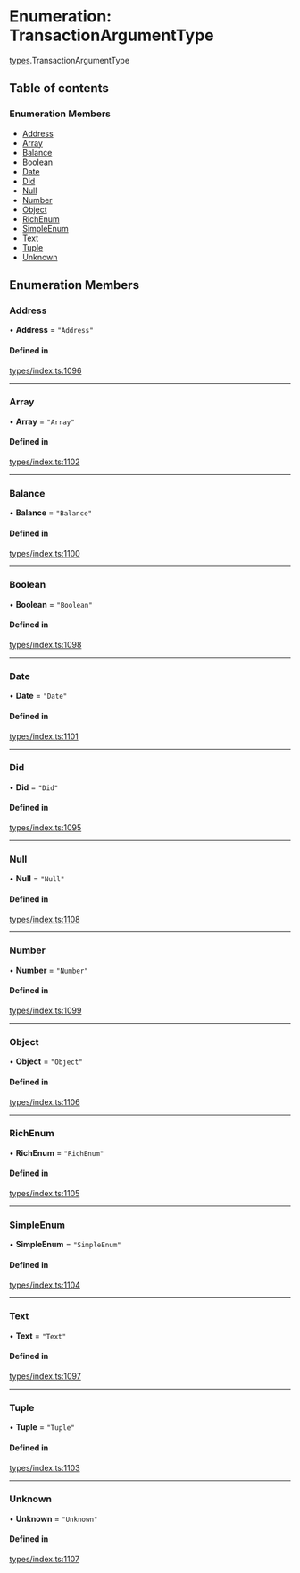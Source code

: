 # Enumeration: TransactionArgumentType

[types](../wiki/types).TransactionArgumentType

## Table of contents

### Enumeration Members

- [Address](../wiki/types.TransactionArgumentType#address)
- [Array](../wiki/types.TransactionArgumentType#array)
- [Balance](../wiki/types.TransactionArgumentType#balance)
- [Boolean](../wiki/types.TransactionArgumentType#boolean)
- [Date](../wiki/types.TransactionArgumentType#date)
- [Did](../wiki/types.TransactionArgumentType#did)
- [Null](../wiki/types.TransactionArgumentType#null)
- [Number](../wiki/types.TransactionArgumentType#number)
- [Object](../wiki/types.TransactionArgumentType#object)
- [RichEnum](../wiki/types.TransactionArgumentType#richenum)
- [SimpleEnum](../wiki/types.TransactionArgumentType#simpleenum)
- [Text](../wiki/types.TransactionArgumentType#text)
- [Tuple](../wiki/types.TransactionArgumentType#tuple)
- [Unknown](../wiki/types.TransactionArgumentType#unknown)

## Enumeration Members

### Address

• **Address** = ``"Address"``

#### Defined in

[types/index.ts:1096](https://github.com/PolymathNetwork/polymesh-sdk/blob/c37bc05d/src/types/index.ts#L1096)

___

### Array

• **Array** = ``"Array"``

#### Defined in

[types/index.ts:1102](https://github.com/PolymathNetwork/polymesh-sdk/blob/c37bc05d/src/types/index.ts#L1102)

___

### Balance

• **Balance** = ``"Balance"``

#### Defined in

[types/index.ts:1100](https://github.com/PolymathNetwork/polymesh-sdk/blob/c37bc05d/src/types/index.ts#L1100)

___

### Boolean

• **Boolean** = ``"Boolean"``

#### Defined in

[types/index.ts:1098](https://github.com/PolymathNetwork/polymesh-sdk/blob/c37bc05d/src/types/index.ts#L1098)

___

### Date

• **Date** = ``"Date"``

#### Defined in

[types/index.ts:1101](https://github.com/PolymathNetwork/polymesh-sdk/blob/c37bc05d/src/types/index.ts#L1101)

___

### Did

• **Did** = ``"Did"``

#### Defined in

[types/index.ts:1095](https://github.com/PolymathNetwork/polymesh-sdk/blob/c37bc05d/src/types/index.ts#L1095)

___

### Null

• **Null** = ``"Null"``

#### Defined in

[types/index.ts:1108](https://github.com/PolymathNetwork/polymesh-sdk/blob/c37bc05d/src/types/index.ts#L1108)

___

### Number

• **Number** = ``"Number"``

#### Defined in

[types/index.ts:1099](https://github.com/PolymathNetwork/polymesh-sdk/blob/c37bc05d/src/types/index.ts#L1099)

___

### Object

• **Object** = ``"Object"``

#### Defined in

[types/index.ts:1106](https://github.com/PolymathNetwork/polymesh-sdk/blob/c37bc05d/src/types/index.ts#L1106)

___

### RichEnum

• **RichEnum** = ``"RichEnum"``

#### Defined in

[types/index.ts:1105](https://github.com/PolymathNetwork/polymesh-sdk/blob/c37bc05d/src/types/index.ts#L1105)

___

### SimpleEnum

• **SimpleEnum** = ``"SimpleEnum"``

#### Defined in

[types/index.ts:1104](https://github.com/PolymathNetwork/polymesh-sdk/blob/c37bc05d/src/types/index.ts#L1104)

___

### Text

• **Text** = ``"Text"``

#### Defined in

[types/index.ts:1097](https://github.com/PolymathNetwork/polymesh-sdk/blob/c37bc05d/src/types/index.ts#L1097)

___

### Tuple

• **Tuple** = ``"Tuple"``

#### Defined in

[types/index.ts:1103](https://github.com/PolymathNetwork/polymesh-sdk/blob/c37bc05d/src/types/index.ts#L1103)

___

### Unknown

• **Unknown** = ``"Unknown"``

#### Defined in

[types/index.ts:1107](https://github.com/PolymathNetwork/polymesh-sdk/blob/c37bc05d/src/types/index.ts#L1107)

